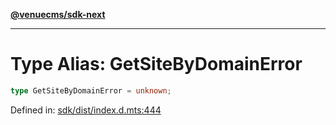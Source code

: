 [**@venuecms/sdk-next**](../Index.md)

***

# Type Alias: GetSiteByDomainError

```ts
type GetSiteByDomainError = unknown;
```

Defined in: [sdk/dist/index.d.mts:444](https://github.com/venuecms/sdk/blob/9b35c3f75ba3cd0722f50bc82d98f2f4dd56e037/packages/sdk/dist/index.d.mts#L444)
